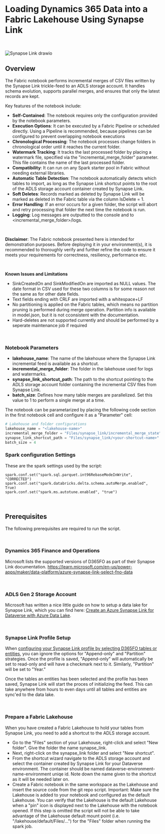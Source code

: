 # Loading Dynamics 365 Data into a Fabric Lakehouse Using Synapse Link
<br>

![Synapse Link drawio](https://github.com/arasdk/fabric-code-samples/assets/145650154/f8407e69-73a5-4a6e-867f-623a4f556d23)


## Overview
The Fabric notebook performs incremental merges of CSV files written by the Synapse Link trickle-feed to an ADLS storage account. It handles schema evolution, supports parallel merges, and ensures that only the latest records are kept.

Key features of the notebook include:

- **Self-Contained**: The notebook requires only the configuration provided by the notebook parameters.
- **Execution Options**: It can be executed by a Fabric Pipeline or scheduled directly. Using a Pipeline is recommended, because pipelines can be configured to prevent overlapping notebook executions
- **Chronological Processing**: The notebook processes change folders in chronological order until it reaches the current folder.
- **Watermark Tracking**: It tracks the last processed folder by placing a watermark file, specified via the "incremental_merge_folder" parameter. This file contains the name of the last processed folder.
- **Compatibility**: It can run on any Spark starter pool in Fabric without needing external libraries.
- **Automatic Table Detection**: The notebook automatically detects which tables to import, as long as the Synapse Link shortcut points to the root of the ADLS storage account container created by Synapse Link.
- **Soft Deletes**: Records marked as deleted by Synapse Link will be marked as deleted in the Fabric table via the column IsDelete = 1.
- **Error Handling**: If an error occurs for a given folder, the script will abort and retry processing that folder the next time the notebook is run.
- **Logging**: Log messages are outputted to the console and to <incremental_merge_folder>/logs.


<br>

**Disclaimer**: The Fabric notebook presented here is intended for demonstration purposes. Before deploying it in your environment(s), it is recommended to thoroughly verify and further refine the code to ensure it meets your requirements for correctness, resiliency, performance etc.

<br>

**Known Issues and Limitations**
- SinkCreatedOn and SinkModifiedOn are imported as NULL values. The date format in CSV used for these two columns is for some reason not the same as for other date fields.
- Text fields ending with CRLF are imported with a whitespace+LF
- No partitioning is applied on the Fabric tables, which means no partition pruning is performed during merge operation. Partition info is available in model.json, but it is not cconsistent with the documentation.
- Hard-deletes are not supported currently and should be performed by a seperate maintenance job if required
<br>


### Notebook Parameters
- **lakehouse_name**: The name of the lakehouse where the Synapse Link incremental feed is available as a shortcut.
- **incremental_merge_folder**: The folder in the lakehouse used for logs and watermarks.
- **synapse_link_shortcut_path**: The path to the shortcut pointing to the ADLS storage account folder containing the incremental CSV files from Synapse Link.
- **batch_size**: Defines how many table merges are parallelized. Set this value to 1 to perform a single merge at a time. 

The notebook can be parametarized by placing the following code section in the first notebook cell and configure it as a "Parameter" cell:
<br>

```python
# Lakehouse and folder configurations
lakehouse_name = "<lakehouse-name>"
incremental_merge_folder = "Files/synapse_link/incremental_merge_state"
synapse_link_shortcut_path = "Files/synapse_link/<your-shortcut-name>"
batch_size = 4
```

### Spark configuration Settings
These are the spark settings used by the script:
```
spark.conf.set("spark.sql.parquet.int96RebaseModeInWrite", "CORRECTED")
spark.conf.set("spark.databricks.delta.schema.autoMerge.enabled", True)
spark.conf.set("spark.ms.autotune.enabled", "true")
```

<br>

## Prerequisites
The following prerequisites are required to run the script.

<br>

### Dynamics 365 Finance and Operations
Microsoft lists the supported versions of D365FO as part of their Synapse Link documentation.
https://learn.microsoft.com/en-us/power-apps/maker/data-platform/azure-synapse-link-select-fno-data

<br>

### ADLS Gen 2 Storage Account
Microsoft has written a nice little guide on how to setup a data lake for Synapse Link, which you can find here: 
[Create an Azure Synapse Link for Dataverse with Azure Data Lake](https://learn.microsoft.com/en-us/power-apps/maker/data-platform/azure-synapse-link-data-lake).

<br>

### Synapse Link Profile Setup
When [configuring your Synapse Link profile by selecting D365FO tables or entities](https://learn.microsoft.com/en-us/power-apps/maker/data-platform/azure-synapse-link-select-fno-data), you can ignore the options for "Append-only" and "Partition" strategies. Once the profile is saved, "Append-only" will automatically be set to read-only and will have a checkmark next to it. Similarly, "Partition" will be set to "Year."

Once the tables an entities has been selected and the profile has been saved, Synapse Link will start the proces of initializing the feed. This can take anywhere from hours to even days until all tables and entities are sync'ed to the data lake.

<br>

### Prepare a Fabric Lakehouse
When you have created a Fabric Lakehouse to hold your tables from Synapse Link, you need to add a shortcut to the ADLS storage account. 

- Go to the "Files" section of your Lakehouse, right-click and select "New folder". Give the folder the name synapse_link.
- Next, right-click on the synapse_link folder and select "New shortcut". 
- From the shortcut wizard navigate to the ADLS storage account and select the container created by Synapse Link for your Dataverse environment. The container should be named dataverse-environment-name-environment uniqe id. Note down the name given to the shortcut as it will be needed later on. 
- Create a Fabric notebook in the same workspace as the Lakehouse and insert the source code from the git repo script. Important: Make sure the Lakehouse is added to your notebook and configured as the default Lakehouse. You can verify that the Lakehouse is the default Lakehouse when a "pin" icon is displayed next to the Lakehouse with the notebook opened. If this step is omitted the script will not be able to take advantage of the Lakehouse default mount point (i.e. "/lakehouse/default/Files/...") for the "Files" folder when running the spark job.

<br>

